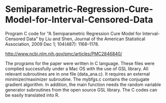 # Semiparametric-Regression-Cure-Model-for-Interval-Censored-Data
Program C code for "A Semiparametric Regression Cure Model for Interval-Censored Data" by Liu and Shen, Journal of the American Statistical Association, 2009 Dec 1; 104(487): 1168–1178.

http://www.ncbi.nlm.nih.gov/pmc/articles/PMC2846840/


The programs for the paper were written in C language. These files were complied successfully under a Mac OS with the use of GSL library. All relevant subroutines are in one file (data_ana.c).  It requires an external minimizer/maximizer subroutine. The mybfgs.c contains the conjugate gradient algorithm.  In addition, the main function needs the random variable generator subroutines  from the open source GSL library. The C codes can be easily translated into R.